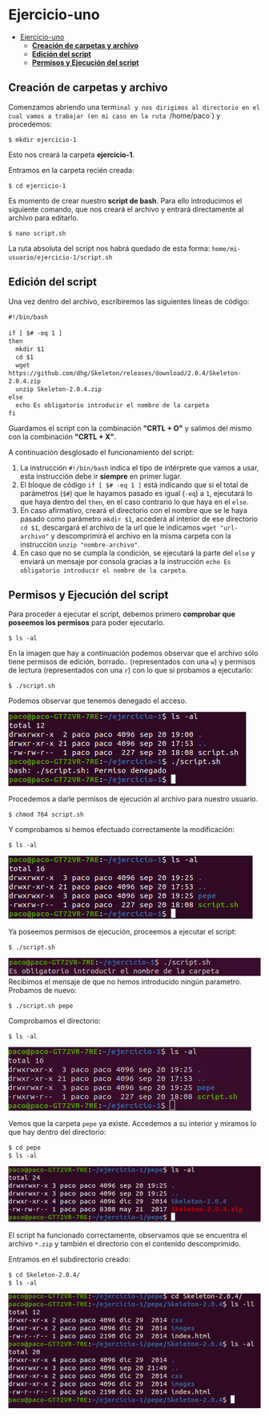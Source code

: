 # Ejercicio-uno

- [Ejercicio-uno](#ejercicio-uno)
  - [**Creación de carpetas y archivo**](#creación-de-carpetas-y-archivo)
  - [**Edición del script**](#edición-del-script)
  - [**Permisos y Ejecución del script**](#permisos-y-ejecución-del-script)


## **Creación de carpetas y archivo**
Comenzamos abriendo una term`inal y nos dirigimos al directorio en el cual vamos a trabajar (en mi caso en la ruta `/home/paco`) y procedemos:

~~~
$ mkdir ejercicio-1
~~~
Esto nos creará la carpeta **ejercicio-1**.

Entramos en la carpeta recién creada:
~~~
$ cd ejercicio-1
~~~

Es momento de crear nuestro **script de bash**. Para ello introducimos el siguiente comando, que nos creará el archivo y entrará directamente al archivo para editarlo.

~~~
$ nano script.sh
~~~

La ruta absoluta del script nos habrá quedado de esta forma: `home/mi-usuario/ejercicio-1/script.sh`


## **Edición del script**
Una vez dentro del archivo, escribiremos las siguientes líneas de código:
~~~
#!/bin/bash

if [ $# -eq 1 ]
then
  mkdir $1
  cd $1
  wget https://github.com/dhg/Skeleton/releases/download/2.0.4/Skeleton-2.0.4.zip
  unzip Skeleton-2.0.4.zip
else
  echo Es obligatorio introducir el nombre de la carpeta
fi
~~~ 
Guardamos el script con la combinación **"CRTL + O"** y salimos del mismo con la combinación **"CRTL + X"**.

A continuación desglosado el funcionamiento del script:
1. La instrucción `#!/bin/bash` indica el tipo de intérprete que vamos a usar, esta instrucción debe ir **siempre** en primer lugar.
2. El bloque de código `if [ $# -eq 1 ]` está indicando que si el total de parámetros (`$#`) que le hayamos pasado es igual (`-eq`) a `1`, ejecutará lo que haya dentro del `then`, en el caso contrario lo que haya en el `else`.
3. En caso afirmativo, creará el directorio con el nombre que se le haya pasado como parámetro `mkdir $1`, accederá al interior de ese directorio `cd $1`, descargará el archivo de la url que le indicamos `wget "url-archivo"` y descomprimirá el archivo en la misma carpeta con la instrucción `unzip "nombre-archivo"`.
4. En caso que no se cumpla la condición, se ejecutará la parte del `else` y enviará un mensaje por consola gracias a la instrucción `echo Es obligatorio introducir el nombre de la carpeta`.
   

## **Permisos y Ejecución del script**
Para proceder a ejecutar el script, debemos primero **comprobar que poseemos los permisos** para poder ejecutarlo.

~~~
$ ls -al
~~~

En la imagen que hay a continuación podemos observar que el archivo sólo tiene permisos de edición, borrado.. (representados con una `w`) y permisos de lectura (representados con una `r`) con lo que si probamos a ejecutarlo:

~~~
$ ./script.sh
~~~

Podemos observar que tenemos denegado el acceso.

![imagen](img/captura1.png)

Procedemos a darle permisos de ejecución al archivo para nuestro usuario.

~~~
$ chmod 764 script.sh
~~~

Y comprobamos si hemos efectuado correctamente la modificación:

~~~
$ ls -al
~~~

![imagen](img/captura2.png)

Ya poseemos permisos de ejecución, proceemos a ejecutar el script:

~~~
$ ./script.sh
~~~

![imagen](img/captura4.png)
Recibimos el mensaje de que no hemos introducido ningún parametro. Probamos de nuevo:

~~~
$ ./script.sh pepe
~~~

Comprobamos el directorio:

~~~
$ ls -al
~~~

![imagen](img/captura3.png)

Vemos que la carpeta `pepe` ya existe. Accedemos a su interior y miramos lo que hay dentro del directorio:

~~~
$ cd pepe
$ ls -al
~~~

![imagen](img/captura5.png)

El script ha funcionado correctamente, observamos que se encuentra el archivo `*.zip` y también el directorio con el contenido descomprimido.

Entramos en el subdirectorio creado:
~~~
$ cd Skeleton-2.0.4/
$ ls -al
~~~

![imagen](img/captura6.png)